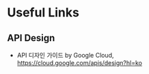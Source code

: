 # Useful Links

## API Design

- API 디자인 가이드 by Google Cloud, <https://cloud.google.com/apis/design?hl=ko>